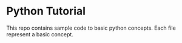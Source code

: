 # Python Tutorial
This repo contains sample code to basic python concepts. Each file represent a basic concept.
